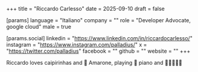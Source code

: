 +++
title = "Riccardo Carlesso"
date = 2025-09-10
draft = false

[params]
language = "Italiano"
company = ""
role = "Developer Advocate, google cloud"
male = true

[params.social]
linkedin = "https://www.linkedin.com/in/riccardocarlesso/"
instagram = "https://www.instagram.com/palladius/"
x = "https://twitter.com/palladius"
facebook = ""
github = ""
website = ""
+++

Riccardo loves caipirinhas and 🍷 Amarone, playing 🎹 piano and 🏊🏻🚴🏿🏃
